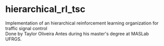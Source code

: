 # hierarchical_rl_tsc
Implementation of an hierarchical reinforcement learning organization for traffic signal control <br/> 
Done by Taylor Oliveira Antes during his master's degree at MASLab UFRGS.
